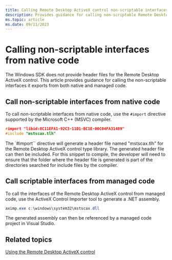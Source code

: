 ```yaml
---
title: Calling Remote Desktop ActiveX control non-scriptable interfaces
description: Provides guidance for calling non-scriptable Remote Desktop ActiveX controls from native and managed code.
ms.topic: article
ms.date: 09/11/2023
---
```


# Calling non-scriptable interfaces from native code

The Windows SDK does not provide header files for the Remote Desktop ActiveX control. This article provides guidance for calling the non-scriptable interfaces it exports from both native and managed code.

## Call non-scriptable interfaces from native code

To call non-scriptable interfaces from native code, use the `#import` directive supported by the Microsoft C++ (MSVC) compiler.

```cpp
#import "libid:8C11EFA1-92C3-11D1-BC1E-00C04FA31489"
#include "mstscax.tlh"
```

The `#import`` directive will generate a header file named "mstscax.tlh" for the Remote Desktop ActiveX control type library. The generated header file can then be included. For this snippet to compile, the developer will need to ensure that the folder where the header file is generated is part of the directories searched for include files by the compiler.

## Call scriptable interfaces from managed code

To call the interfaces of the Remote Desktop ActiveX control from managed code, use the ActiveX Control Importer tool to generate a .NET assembly.

```powershell
aximp.exe c:\windows\system32\mstscax.dll
```

The generated assembly can then be referenced by a managed code project in Visual Studio.


## Related topics

[Using the Remote Desktop ActiveX control](using-remote-desktop-web-connection.md)


 

 




